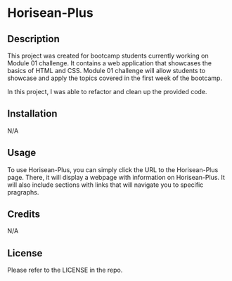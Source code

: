 # Horisean-Plus

## Description

This project was created for bootcamp students currently working on Module 01 challenge. It contains a web application that showcases the basics of HTML and CSS. Module 01 challenge will allow students to showcase and apply the topics covered in the first week of the bootcamp.

In this project, I was able to refactor and clean up the provided code. 

## Installation

N/A

## Usage

To use Horisean-Plus, you can simply click the URL to the Horisean-Plus page. There, it will display a webpage with information on Horisean-Plus. It will also include sections with links that will navigate you to specific pragraphs. 

## Credits

N/A

## License

Please refer to the LICENSE in the repo.


